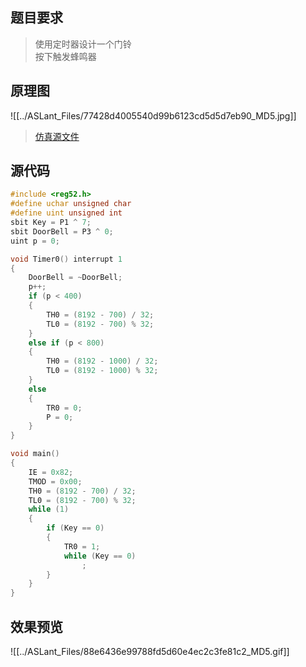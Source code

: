 ## 题目要求 
> 使用定时器设计一个门铃    
> 按下触发蜂鸣器

## 原理图   

![[../ASLant_Files/77428d4005540d99b6123cd5d5d7eb90_MD5.jpg]]   

> [仿真源文件](/123pan/?d=N7orVv-TpMV3.html)

## 源代码   

```c
#include <reg52.h>
#define uchar unsigned char
#define uint unsigned int
sbit Key = P1 ^ 7;
sbit DoorBell = P3 ^ 0;
uint p = 0;

void Timer0() interrupt 1
{
	DoorBell = ~DoorBell;
	p++;
	if (p < 400)
	{
		TH0 = (8192 - 700) / 32;
		TL0 = (8192 - 700) % 32;
	}
	else if (p < 800)
	{
		TH0 = (8192 - 1000) / 32;
		TL0 = (8192 - 1000) % 32;
	}
	else
	{
		TR0 = 0;
		P = 0;
	}
}

void main()
{
	IE = 0x82;
	TMOD = 0x00;
	TH0 = (8192 - 700) / 32;
	TL0 = (8192 - 700) % 32;
	while (1)
	{
		if (Key == 0)
		{
			TR0 = 1;
			while (Key == 0)
				;
		}
	}
}

``` 

## 效果预览 

![[../ASLant_Files/88e6436e99788fd5d60e4ec2c3fe81c2_MD5.gif]]  
